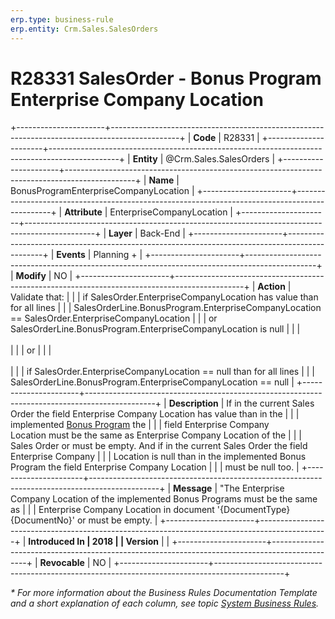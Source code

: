 ```yaml
---
erp.type: business-rule
erp.entity: Crm.Sales.SalesOrders
---
```


# R28331 SalesOrder - Bonus Program Enterprise Company Location
+----------------------+-----------------------------------------------------------------------------------------------+
| **Code**             | R28331                                                                                        |
+----------------------+-----------------------------------------------------------------------------------------------+
| **Entity**           | @Crm.Sales.SalesOrders                                                                        |
+----------------------+-----------------------------------------------------------------------------------------------+
| **Name**             | BonusProgramEnterpriseCompanyLocation                                                         |
+----------------------+-----------------------------------------------------------------------------------------------+
| **Attribute**        | EnterpriseCompanyLocation                                                                     |
+----------------------+-----------------------------------------------------------------------------------------------+
| **Layer**            | Back-End                                                                                      |
+----------------------+-----------------------------------------------------------------------------------------------+
| **Events**           | Planning +                                                                                    |
+----------------------+-----------------------------------------------------------------------------------------------+
| **Modify**           | NO                                                                                            |
+----------------------+-----------------------------------------------------------------------------------------------+
| **Action**           | Validate that:                                                                                |
|                      | if SalesOrder.EnterpriseCompanyLocation has value than for all lines                          |
|                      | SalesOrderLine.BonusProgram.EnterpriseCompanyLocation == SalesOrder.EnterpriseCompanyLocation |
|                      | or SalesOrderLine.BonusProgram.EnterpriseCompanyLocation is null                              |
|                      | <br/><br/>                                                                                    |
|                      | or                                                                                            |
|                      | <br/><br/>                                                                                    |
|                      | if SalesOrder.EnterpriseCompanyLocation == null than for all lines                            |
|                      | SalesOrderLine.BonusProgram.EnterpriseCompanyLocation == null                                 |
+----------------------+-----------------------------------------------------------------------------------------------+
| **Description**      | If in the current Sales Order the field Enterprise Company Location has value than in the     |
|                      | implemented [Bonus Program](https://confluence.erp.net/display/techdoc/Bonus+Programs) the    |
|                      | field Enterprise Company Location must be the same as Enterprise Company Location of the      |
|                      | Sales Order or must be empty. And if in the current Sales Order the field Enterprise Company  |
|                      | Location is null than in the implemented Bonus Program the field Enterprise Company Location  |
|                      | must be null too.                                                                             |
+----------------------+-----------------------------------------------------------------------------------------------+
| **Message**          | \"The Enterprise Company Location of the implemented Bonus Programs must be the same as       |
|                      | Enterprise Company Location in document \'{DocumentType} {DocumentNo}\' or must be empty.     |
+----------------------+-----------------------------------------------------------------------------------------------+
| **Introduced In      | 2018                                                                                          |
| Version**            |                                                                                               |
+----------------------+-----------------------------------------------------------------------------------------------+
| **Revocable**        | NO                                                                                            |
+----------------------+-----------------------------------------------------------------------------------------------+

*\* For more information about the Business Rules Documentation Template and a short explanation of each column, see
topic [System Business Rules](../templates/template-description-system-business-rules.md).*
